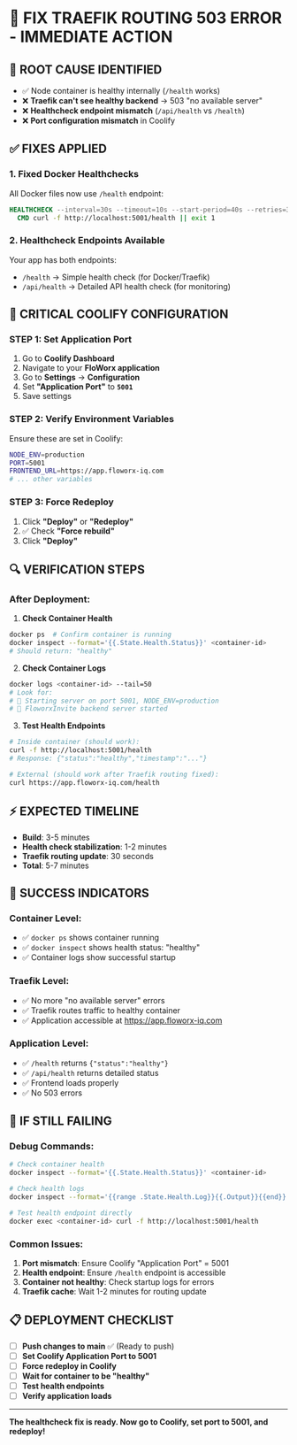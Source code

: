 # 🚨 FIX TRAEFIK ROUTING 503 ERROR - IMMEDIATE ACTION

## 🎯 **ROOT CAUSE IDENTIFIED**
- ✅ Node container is healthy internally (`/health` works)
- ❌ **Traefik can't see healthy backend** → 503 "no available server"
- ❌ **Healthcheck endpoint mismatch** (`/api/health` vs `/health`)
- ❌ **Port configuration mismatch** in Coolify

## ✅ **FIXES APPLIED**

### **1. Fixed Docker Healthchecks**
All Docker files now use `/health` endpoint:
```dockerfile
HEALTHCHECK --interval=30s --timeout=10s --start-period=40s --retries=3 \
  CMD curl -f http://localhost:5001/health || exit 1
```

### **2. Healthcheck Endpoints Available**
Your app has both endpoints:
- `/health` → Simple health check (for Docker/Traefik)
- `/api/health` → Detailed API health check (for monitoring)

## 🚀 **CRITICAL COOLIFY CONFIGURATION**

### **STEP 1: Set Application Port**
1. Go to **Coolify Dashboard**
2. Navigate to your **FloWorx application**
3. Go to **Settings** → **Configuration**
4. Set **"Application Port"** to **`5001`**
5. Save settings

### **STEP 2: Verify Environment Variables**
Ensure these are set in Coolify:
```bash
NODE_ENV=production
PORT=5001
FRONTEND_URL=https://app.floworx-iq.com
# ... other variables
```

### **STEP 3: Force Redeploy**
1. Click **"Deploy"** or **"Redeploy"**
2. ✅ Check **"Force rebuild"**
3. Click **"Deploy"**

## 🔍 **VERIFICATION STEPS**

### **After Deployment:**

1. **Check Container Health**
```bash
docker ps  # Confirm container is running
docker inspect --format='{{.State.Health.Status}}' <container-id>
# Should return: "healthy"
```

2. **Check Container Logs**
```bash
docker logs <container-id> --tail=50
# Look for:
# 🔧 Starting server on port 5001, NODE_ENV=production
# 🚀 FloworxInvite backend server started
```

3. **Test Health Endpoints**
```bash
# Inside container (should work):
curl -f http://localhost:5001/health
# Response: {"status":"healthy","timestamp":"..."}

# External (should work after Traefik routing fixed):
curl https://app.floworx-iq.com/health
```

## ⚡ **EXPECTED TIMELINE**
- **Build**: 3-5 minutes
- **Health check stabilization**: 1-2 minutes
- **Traefik routing update**: 30 seconds
- **Total**: 5-7 minutes

## 🎯 **SUCCESS INDICATORS**

### **Container Level:**
- ✅ `docker ps` shows container running
- ✅ `docker inspect` shows health status: "healthy"
- ✅ Container logs show successful startup

### **Traefik Level:**
- ✅ No more "no available server" errors
- ✅ Traefik routes traffic to healthy container
- ✅ Application accessible at https://app.floworx-iq.com

### **Application Level:**
- ✅ `/health` returns `{"status":"healthy"}`
- ✅ `/api/health` returns detailed status
- ✅ Frontend loads properly
- ✅ No 503 errors

## 🚨 **IF STILL FAILING**

### **Debug Commands:**
```bash
# Check container health
docker inspect --format='{{.State.Health.Status}}' <container-id>

# Check health logs
docker inspect --format='{{range .State.Health.Log}}{{.Output}}{{end}}' <container-id>

# Test health endpoint directly
docker exec <container-id> curl -f http://localhost:5001/health
```

### **Common Issues:**
1. **Port mismatch**: Ensure Coolify "Application Port" = 5001
2. **Health endpoint**: Ensure `/health` endpoint is accessible
3. **Container not healthy**: Check startup logs for errors
4. **Traefik cache**: Wait 1-2 minutes for routing update

## 📋 **DEPLOYMENT CHECKLIST**

- [ ] **Push changes to main** ✅ (Ready to push)
- [ ] **Set Coolify Application Port to 5001**
- [ ] **Force redeploy in Coolify**
- [ ] **Wait for container to be "healthy"**
- [ ] **Test health endpoints**
- [ ] **Verify application loads**

---

**The healthcheck fix is ready. Now go to Coolify, set port to 5001, and redeploy!**
